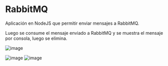 # RabbitMQ

Aplicación en NodeJS que permitir enviar mensajes a RabbitMQ. 

Luego se consume el mensaje enviado a RabbitMQ y se muestra el mensaje por consola, luego se elimina.

![image](https://github.com/starlingvoxel/RabbitMQ/assets/90937852/854e78ef-66e4-44fd-a468-b4ab344064ce)

![image](https://github.com/starlingvoxel/RabbitMQ/assets/90937852/d087a70f-c31a-4068-93b5-b0c1c479210f)
![image](https://github.com/starlingvoxel/RabbitMQ/assets/90937852/89e9fe09-5839-4891-a360-3a2718c6a30d)




